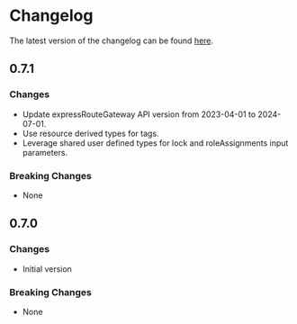 # Changelog

The latest version of the changelog can be found [here](https://github.com/Azure/bicep-registry-modules/blob/main/avm/res/network/express-route-gateway/CHANGELOG.md).

## 0.7.1

### Changes

- Update expressRouteGateway API version from 2023-04-01 to 2024-07-01.
- Use resource derived types for tags.
- Leverage shared user defined types for lock and roleAssignments input parameters.

### Breaking Changes

- None

## 0.7.0

### Changes

- Initial version

### Breaking Changes

- None
